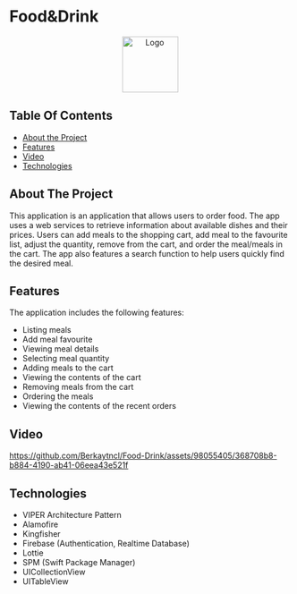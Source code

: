 # Food&Drink
 
<p align="center">
    <img src="https://github.com/Berkaytncl/Food-Drink/assets/98055405/da68909a-b771-43de-a11f-14aa09c0236b" alt="Logo" width="100" height="100">
</p>

## Table Of Contents

* [About the Project](#about-the-project)
* [Features](#features)
* [Video](#video)
* [Technologies](#technologies)

## About The Project

This application is an application that allows users to order food. The app uses a web services to retrieve information about available dishes and their prices. Users can add meals to the shopping cart, add meal to the favourite list, adjust the quantity, remove from the cart, and order the meal/meals in the cart. The app also features a search function to help users quickly find the desired meal.

## Features

The application includes the following features:

* Listing meals
* Add meal favourite
* Viewing meal details
* Selecting meal quantity
* Adding meals to the cart
* Viewing the contents of the cart
* Removing meals from the cart
* Ordering the meals
* Viewing the contents of the recent orders

## Video

https://github.com/Berkaytncl/Food-Drink/assets/98055405/368708b8-b884-4190-ab41-06eea43e521f

## Technologies

* VIPER Architecture Pattern
* Alamofire
* Kingfisher
* Firebase (Authentication, Realtime Database)
* Lottie
* SPM (Swift Package Manager)
* UICollectionView
* UITableView
